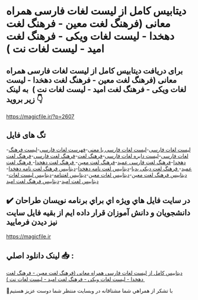 # دیتابیس کامل از لیست لغات فارسی همراه معانی (فرهنگ لغت معین - فرهنگ لغت دهخدا - لیست لغات ویکی - فرهنگ لغت امید - لیست لغات نت ) 

## برای دریافت دیتابیس کامل از لیست لغات فارسی همراه معانی (فرهنگ لغت معین - فرهنگ لغت دهخدا - لیست لغات ویکی - فرهنگ لغت امید - لیست لغات نت )  به لینک زیر بروید 👇

https://magicfile.ir/?p=2607

## تگ های فایل

-[لیست لغات فارسی](https://magicfile.ir/product/%d8%af%db%8c%d8%aa%d8%a7%d8%a8%db%8c%d8%b3-%da%a9%d8%a7%d9%85%d9%84-%d8%a7%d8%b2-%d9%84%db%8c%d8%b3%d8%aa-%d9%84%d8%ba%d8%a7%d8%aa-%d9%81%d8%a7%d8%b1%d8%b3%db%8c-%d9%87%d9%85%d8%b1%d8%a7%d9%87-%d9%85%d8%b9%d8%a7%d9%86%db%8c/)-[لیست لغات فارسی با معنی](https://magicfile.ir/product/%d8%af%db%8c%d8%aa%d8%a7%d8%a8%db%8c%d8%b3-%da%a9%d8%a7%d9%85%d9%84-%d8%a7%d8%b2-%d9%84%db%8c%d8%b3%d8%aa-%d9%84%d8%ba%d8%a7%d8%aa-%d9%81%d8%a7%d8%b1%d8%b3%db%8c-%d9%87%d9%85%d8%b1%d8%a7%d9%87-%d9%85%d8%b9%d8%a7%d9%86%db%8c/)-[فهرست لغات فارسی](https://magicfile.ir/product/%d8%af%db%8c%d8%aa%d8%a7%d8%a8%db%8c%d8%b3-%da%a9%d8%a7%d9%85%d9%84-%d8%a7%d8%b2-%d9%84%db%8c%d8%b3%d8%aa-%d9%84%d8%ba%d8%a7%d8%aa-%d9%81%d8%a7%d8%b1%d8%b3%db%8c-%d9%87%d9%85%d8%b1%d8%a7%d9%87-%d9%85%d8%b9%d8%a7%d9%86%db%8c/)-[لیست فرهنگ لغات فارسی](https://magicfile.ir/product/%d8%af%db%8c%d8%aa%d8%a7%d8%a8%db%8c%d8%b3-%da%a9%d8%a7%d9%85%d9%84-%d8%a7%d8%b2-%d9%84%db%8c%d8%b3%d8%aa-%d9%84%d8%ba%d8%a7%d8%aa-%d9%81%d8%a7%d8%b1%d8%b3%db%8c-%d9%87%d9%85%d8%b1%d8%a7%d9%87-%d9%85%d8%b9%d8%a7%d9%86%db%8c/)-[لیست دایره لغات فارسی](https://magicfile.ir/product/%d8%af%db%8c%d8%aa%d8%a7%d8%a8%db%8c%d8%b3-%da%a9%d8%a7%d9%85%d9%84-%d8%a7%d8%b2-%d9%84%db%8c%d8%b3%d8%aa-%d9%84%d8%ba%d8%a7%d8%aa-%d9%81%d8%a7%d8%b1%d8%b3%db%8c-%d9%87%d9%85%d8%b1%d8%a7%d9%87-%d9%85%d8%b9%d8%a7%d9%86%db%8c/)-[فرهنگ لغت](https://magicfile.ir/product/%d8%af%db%8c%d8%aa%d8%a7%d8%a8%db%8c%d8%b3-%da%a9%d8%a7%d9%85%d9%84-%d8%a7%d8%b2-%d9%84%db%8c%d8%b3%d8%aa-%d9%84%d8%ba%d8%a7%d8%aa-%d9%81%d8%a7%d8%b1%d8%b3%db%8c-%d9%87%d9%85%d8%b1%d8%a7%d9%87-%d9%85%d8%b9%d8%a7%d9%86%db%8c/)-[فرهنگ لغت فارسی](https://magicfile.ir/product/%d8%af%db%8c%d8%aa%d8%a7%d8%a8%db%8c%d8%b3-%da%a9%d8%a7%d9%85%d9%84-%d8%a7%d8%b2-%d9%84%db%8c%d8%b3%d8%aa-%d9%84%d8%ba%d8%a7%d8%aa-%d9%81%d8%a7%d8%b1%d8%b3%db%8c-%d9%87%d9%85%d8%b1%d8%a7%d9%87-%d9%85%d8%b9%d8%a7%d9%86%db%8c/)-[فرهنگ لغت دهخدا](https://magicfile.ir/product/%d8%af%db%8c%d8%aa%d8%a7%d8%a8%db%8c%d8%b3-%da%a9%d8%a7%d9%85%d9%84-%d8%a7%d8%b2-%d9%84%db%8c%d8%b3%d8%aa-%d9%84%d8%ba%d8%a7%d8%aa-%d9%81%d8%a7%d8%b1%d8%b3%db%8c-%d9%87%d9%85%d8%b1%d8%a7%d9%87-%d9%85%d8%b9%d8%a7%d9%86%db%8c/)-[فرهنگ لغت فارسی عمید](https://magicfile.ir/product/%d8%af%db%8c%d8%aa%d8%a7%d8%a8%db%8c%d8%b3-%da%a9%d8%a7%d9%85%d9%84-%d8%a7%d8%b2-%d9%84%db%8c%d8%b3%d8%aa-%d9%84%d8%ba%d8%a7%d8%aa-%d9%81%d8%a7%d8%b1%d8%b3%db%8c-%d9%87%d9%85%d8%b1%d8%a7%d9%87-%d9%85%d8%b9%d8%a7%d9%86%db%8c/)-[فرهنگ لغت معین](https://magicfile.ir/product/%d8%af%db%8c%d8%aa%d8%a7%d8%a8%db%8c%d8%b3-%da%a9%d8%a7%d9%85%d9%84-%d8%a7%d8%b2-%d9%84%db%8c%d8%b3%d8%aa-%d9%84%d8%ba%d8%a7%d8%aa-%d9%81%d8%a7%d8%b1%d8%b3%db%8c-%d9%87%d9%85%d8%b1%d8%a7%d9%87-%d9%85%d8%b9%d8%a7%d9%86%db%8c/)-[ فرهنگ لغت دهخدا](https://magicfile.ir/product/%d8%af%db%8c%d8%aa%d8%a7%d8%a8%db%8c%d8%b3-%da%a9%d8%a7%d9%85%d9%84-%d8%a7%d8%b2-%d9%84%db%8c%d8%b3%d8%aa-%d9%84%d8%ba%d8%a7%d8%aa-%d9%81%d8%a7%d8%b1%d8%b3%db%8c-%d9%87%d9%85%d8%b1%d8%a7%d9%87-%d9%85%d8%b9%d8%a7%d9%86%db%8c/)-[ فرهنگ لغت عمید](https://magicfile.ir/product/%d8%af%db%8c%d8%aa%d8%a7%d8%a8%db%8c%d8%b3-%da%a9%d8%a7%d9%85%d9%84-%d8%a7%d8%b2-%d9%84%db%8c%d8%b3%d8%aa-%d9%84%d8%ba%d8%a7%d8%aa-%d9%81%d8%a7%d8%b1%d8%b3%db%8c-%d9%87%d9%85%d8%b1%d8%a7%d9%87-%d9%85%d8%b9%d8%a7%d9%86%db%8c/)-[ فرهنگ لغت دیکی پدیا](https://magicfile.ir/product/%d8%af%db%8c%d8%aa%d8%a7%d8%a8%db%8c%d8%b3-%da%a9%d8%a7%d9%85%d9%84-%d8%a7%d8%b2-%d9%84%db%8c%d8%b3%d8%aa-%d9%84%d8%ba%d8%a7%d8%aa-%d9%81%d8%a7%d8%b1%d8%b3%db%8c-%d9%87%d9%85%d8%b1%d8%a7%d9%87-%d9%85%d8%b9%d8%a7%d9%86%db%8c/)-[دیتابیس لغت نامه دهخدا](https://magicfile.ir/product/%d8%af%db%8c%d8%aa%d8%a7%d8%a8%db%8c%d8%b3-%da%a9%d8%a7%d9%85%d9%84-%d8%a7%d8%b2-%d9%84%db%8c%d8%b3%d8%aa-%d9%84%d8%ba%d8%a7%d8%aa-%d9%81%d8%a7%d8%b1%d8%b3%db%8c-%d9%87%d9%85%d8%b1%d8%a7%d9%87-%d9%85%d8%b9%d8%a7%d9%86%db%8c/)-[دیتابیس فرهنگ لغت نامه دهخدا](https://magicfile.ir/product/%d8%af%db%8c%d8%aa%d8%a7%d8%a8%db%8c%d8%b3-%da%a9%d8%a7%d9%85%d9%84-%d8%a7%d8%b2-%d9%84%db%8c%d8%b3%d8%aa-%d9%84%d8%ba%d8%a7%d8%aa-%d9%81%d8%a7%d8%b1%d8%b3%db%8c-%d9%87%d9%85%d8%b1%d8%a7%d9%87-%d9%85%d8%b9%d8%a7%d9%86%db%8c/)-[دیتابیس فرهنگ لغت معین](https://magicfile.ir/product/%d8%af%db%8c%d8%aa%d8%a7%d8%a8%db%8c%d8%b3-%da%a9%d8%a7%d9%85%d9%84-%d8%a7%d8%b2-%d9%84%db%8c%d8%b3%d8%aa-%d9%84%d8%ba%d8%a7%d8%aa-%d9%81%d8%a7%d8%b1%d8%b3%db%8c-%d9%87%d9%85%d8%b1%d8%a7%d9%87-%d9%85%d8%b9%d8%a7%d9%86%db%8c/)-[دیتابیس لغات معین](https://magicfile.ir/product/%d8%af%db%8c%d8%aa%d8%a7%d8%a8%db%8c%d8%b3-%da%a9%d8%a7%d9%85%d9%84-%d8%a7%d8%b2-%d9%84%db%8c%d8%b3%d8%aa-%d9%84%d8%ba%d8%a7%d8%aa-%d9%81%d8%a7%d8%b1%d8%b3%db%8c-%d9%87%d9%85%d8%b1%d8%a7%d9%87-%d9%85%d8%b9%d8%a7%d9%86%db%8c/)-[دیتابیس لغتنامه](https://magicfile.ir/product/%d8%af%db%8c%d8%aa%d8%a7%d8%a8%db%8c%d8%b3-%da%a9%d8%a7%d9%85%d9%84-%d8%a7%d8%b2-%d9%84%db%8c%d8%b3%d8%aa-%d9%84%d8%ba%d8%a7%d8%aa-%d9%81%d8%a7%d8%b1%d8%b3%db%8c-%d9%87%d9%85%d8%b1%d8%a7%d9%87-%d9%85%d8%b9%d8%a7%d9%86%db%8c/)-[دیتابیس لیست لغات](https://magicfile.ir/product/%d8%af%db%8c%d8%aa%d8%a7%d8%a8%db%8c%d8%b3-%da%a9%d8%a7%d9%85%d9%84-%d8%a7%d8%b2-%d9%84%db%8c%d8%b3%d8%aa-%d9%84%d8%ba%d8%a7%d8%aa-%d9%81%d8%a7%d8%b1%d8%b3%db%8c-%d9%87%d9%85%d8%b1%d8%a7%d9%87-%d9%85%d8%b9%d8%a7%d9%86%db%8c/)-[دیتابیس لغت امید](https://magicfile.ir/product/%d8%af%db%8c%d8%aa%d8%a7%d8%a8%db%8c%d8%b3-%da%a9%d8%a7%d9%85%d9%84-%d8%a7%d8%b2-%d9%84%db%8c%d8%b3%d8%aa-%d9%84%d8%ba%d8%a7%d8%aa-%d9%81%d8%a7%d8%b1%d8%b3%db%8c-%d9%87%d9%85%d8%b1%d8%a7%d9%87-%d9%85%d8%b9%d8%a7%d9%86%db%8c/)-[دیتابیس فرهنگ لغت امید](https://magicfile.ir/product/%d8%af%db%8c%d8%aa%d8%a7%d8%a8%db%8c%d8%b3-%da%a9%d8%a7%d9%85%d9%84-%d8%a7%d8%b2-%d9%84%db%8c%d8%b3%d8%aa-%d9%84%d8%ba%d8%a7%d8%aa-%d9%81%d8%a7%d8%b1%d8%b3%db%8c-%d9%87%d9%85%d8%b1%d8%a7%d9%87-%d9%85%d8%b9%d8%a7%d9%86%db%8c/)

## ✔️ در سايت فايل هاي ويژه اي براي برنامه نويسان طراحان دانشجويان و دانش آموزان قرار داده ايم از بقيه فايل سايت نيز ديدن فرماييد

https://magicfile.ir


## لينک دانلود اصلي 📥 :

[دیتابیس کامل از لیست لغات فارسی همراه معانی (فرهنگ لغت معین - فرهنگ لغت دهخدا - لیست لغات ویکی - فرهنگ لغت امید - لیست لغات نت ) ](https://magicfile.ir/product/%d8%af%db%8c%d8%aa%d8%a7%d8%a8%db%8c%d8%b3-%da%a9%d8%a7%d9%85%d9%84-%d8%a7%d8%b2-%d9%84%db%8c%d8%b3%d8%aa-%d9%84%d8%ba%d8%a7%d8%aa-%d9%81%d8%a7%d8%b1%d8%b3%db%8c-%d9%87%d9%85%d8%b1%d8%a7%d9%87-%d9%85%d8%b9%d8%a7%d9%86%db%8c/) 


🙏با تشکر از همراهي شما مشتاقانه در وبسایت منتظر شما دوست عزیز هستیم

